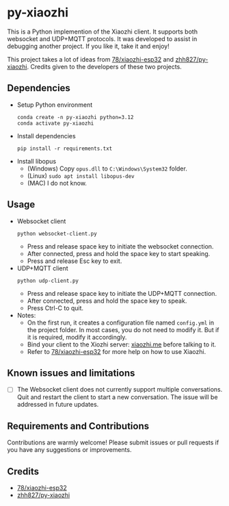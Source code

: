 # py-xiaozhi
This is a Python implemention of the Xiaozhi client. It supports both websocket and UDP+MQTT protocols. It was developed to assist in debugging another project. If you like it, take it and enjoy!

This project takes a lot of ideas from [78/xiaozhi-esp32](https://github.com/78/xiaozhi-esp32) and [zhh827/py-xiaozhi](https://github.com/zhh827/py-xiaozhi). Credits given to the developers of these two projects.

## Dependencies
* Setup Python environment
  ```
  conda create -n py-xiaozhi python=3.12
  conda activate py-xiaozhi
  ```
* Install dependencies
  ```
  pip install -r requirements.txt
  ```
* Install libopus
  * (Windows) Copy `opus.dll` to `C:\Windows\System32` folder.
  * (Linux) `sudo apt install libopus-dev`
  * (MAC) I do not know.

## Usage
* Websocket client
  ```
  python websocket-client.py
  ```
  * Press and release space key to initiate the websocket connection.
  * After connected, press and hold the space key to start speaking.
  * Press and release Esc key to exit.
* UDP+MQTT client
  ```
  python udp-client.py
  ```
  * Press and release space key to initiate the UDP+MQTT connection.
  * After connected, press and hold the space key to speak.
  * Press Ctrl-C to quit.
* Notes:
  * On the first run, it creates a configuration file named `config.yml` in the project folder. In most cases, you do not need to modify it. But if it is required, modify it accordingly.
  * Bind your client to the Xiozhi server: [xiaozhi.me](https://xiaozhi.me/) before talking to it.
  * Refer to [78/xiaozhi-esp32](https://github.com/78/xiaozhi-esp32) for more help on how to use Xiaozhi.
## Known issues and limitations
 - [ ] The Websocket client does not currently support multiple conversations. Quit and restart the client to start a new conversation. The issue will be addressed in future updates.

## Requirements and Contributions
Contributions are warmly welcome! Please submit issues or pull requests if you have any suggestions or improvements.

## Credits
 * [78/xiaozhi-esp32](https://github.com/78/xiaozhi-esp32)
 * [zhh827/py-xiaozhi](https://github.com/zhh827/py-xiaozhi)
